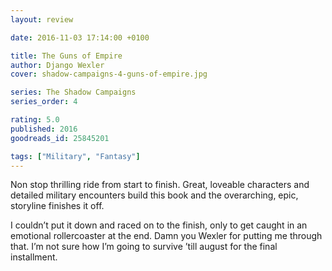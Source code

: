```yaml
---
layout: review

date: 2016-11-03 17:14:00 +0100

title: The Guns of Empire
author: Django Wexler
cover: shadow-campaigns-4-guns-of-empire.jpg

series: The Shadow Campaigns
series_order: 4

rating: 5.0
published: 2016
goodreads_id: 25845201

tags: ["Military", "Fantasy"]
---
```


Non stop thrilling ride from start to finish. Great, loveable characters and detailed military encounters build this book and the overarching, epic, storyline finishes it off.

<!--more-->

I couldn’t put it down and raced on to the finish, only to get caught in an emotional rollercoaster at the end. Damn you Wexler for putting me through that. I’m not sure how I’m going to survive ’till august for the final installment.
